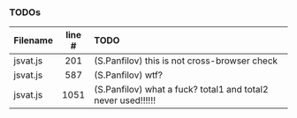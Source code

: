 ### TODOs
| Filename | line # | TODO
|:------|:------:|:------
| jsvat.js | 201 | (S.Panfilov) this is not cross-browser check
| jsvat.js | 587 | (S.Panfilov) wtf?
| jsvat.js | 1051 | (S.Panfilov) what a fuck? total1 and total2 never used!!!!!!